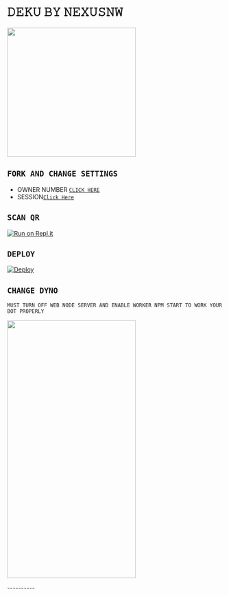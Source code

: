 #                                                               𝙳𝙴𝙺𝚄 𝙱𝚈 𝙽𝙴𝚇𝚄𝚂𝙽𝚆


<div align="left">
  <img border-radius: 15px src="https://i.imgur.com/6CM1QyA.jpeg" width="300" height="300"/>



## `FORK AND CHANGE SETTINGS`

- OWNER NUMBER [`CLICK HERE`](https://github.com/nexusNw/Deku/blob/main/config.js#L2)
- SESSION[`Click Here`](https://github.com/nexusNw/Deku/blob/main/deku.json#L1)


## `SCAN QR`

[![Run on Repl.it](https://repl.it/badge/github/quiec/whatsAlfa)](https://replit.com/@nexusNw/DEKU?v=1)
  
## `DEPLOY`

[![Deploy](https://www.herokucdn.com/deploy/button.svg)](https://heroku.com/deploy?template=https://github.com/nexusNw/Deku)


## `CHANGE DYNO`

`MUST TURN OFF WEB NODE SERVER AND ENABLE WORKER NPM START TO WORK YOUR BOT PROPERLY`

<div align="left">
  <img border-radius: 15px src="https://telegra.ph/file/67b8d38887cfcb6508226.jpg" width="300" height="600"/>

</p>
----------

